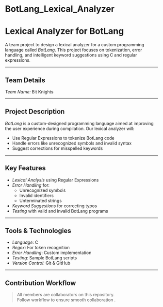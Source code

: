 # BotLang_Lexical_Analyzer
# Lexical Analyzer for BotLang

A team project to design a lexical analyzer for a custom programming language called *BotLang*. This project focuses on tokenization, error handling, and intelligent keyword suggestions using C and regular expressions.

---

## Team Details

*Team Name:* Bit Knights  

---

## Project Description

*BotLang* is a custom-designed programming language aimed at improving the user experience during compilation. Our lexical analyzer will:

- Use Regular Expressions to tokenize BotLang code
- Handle errors like unrecognized symbols and invalid syntax
- Suggest corrections for misspelled keywords

---

## Key Features

- *Lexical Analysis* using Regular Expressions
- *Error Handling* for:
  - Unrecognized symbols
  - Invalid identifiers
  - Unterminated strings
- *Keyword Suggestions* for correcting typos
- *Testing* with valid and invalid BotLang programs

---

## Tools & Technologies

- *Language*: C
- *Regex*: For token recognition
- *Error Handling*: Custom implementation
- *Testing*: Sample BotLang scripts
- *Version Control*: Git & GitHub


---

## Contribution Workflow

> All members are collaborators on this repository.  
> Follow workflow to ensure smooth collaboration .

